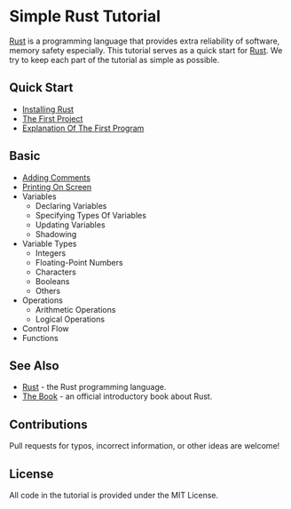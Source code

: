 # Simple Rust Tutorial

[Rust](https://www.rust-lang.org/) is a programming language that provides extra reliability of software, memory safety especially.
This tutorial serves as a quick start for [Rust](https://www.rust-lang.org/).
We try to keep each part of the tutorial as simple as possible.

## Quick Start

* [Installing Rust](./tutorial/installing_rust.md)
* [The First Project](./tutorial/the_first_project.md)
* [Explanation Of The First Program](./tutorial/explanation_of_the_first_program.md)

## Basic

* [Adding Comments](./tutorial/adding_comments.md)
* [Printing On Screen](./tutorial/printing_on_screen.md)
* Variables
  * Declaring Variables
  * Specifying Types Of Variables
  * Updating Variables
  * Shadowing
* Variable Types
  * Integers
  * Floating-Point Numbers
  * Characters
  * Booleans
  * Others
* Operations
  * Arithmetic Operations
  * Logical Operations
* Control Flow
* Functions

## See Also

* [Rust](https://www.rust-lang.org/) - the Rust programming language.
* [The Book](https://doc.rust-lang.org/book/) - an official introductory book about Rust.

## Contributions

Pull requests for typos, incorrect information, or other ideas are welcome!

## License

All code in the tutorial is provided under the MIT License.

